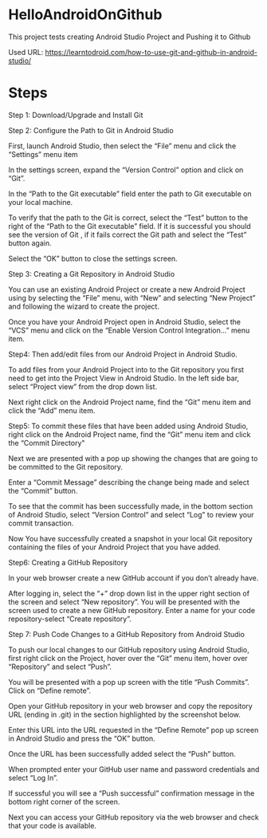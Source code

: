 # HelloAndroidOnGithub
This project tests creating Android Studio Project and Pushing it to Github

Used URL: https://learntodroid.com/how-to-use-git-and-github-in-android-studio/

# Steps
Step 1: Download/Upgrade and Install Git

Step 2: Configure the Path to Git in Android Studio

First, launch Android Studio, then select the “File” menu and click the “Settings” menu item

In the settings screen, expand the “Version Control” option and click on “Git”. 

In the “Path to the Git executable” field enter the path to Git executable on your local machine.

To verify that the path to the Git is correct, select the “Test” button to the right of the “Path to the Git executable” field. If it is successful you should see the version of Git , if it fails correct the Git path and select the “Test” button again.

Select the “OK” button to close the settings screen.

Step 3: Creating a Git Repository in Android Studio

You can use an existing Android Project or create a new Android Project using by selecting the “File” menu, with “New” and selecting “New Project” and following the wizard to create the project.

Once you have your Android Project open in Android Studio, select the “VCS” menu and click on the “Enable Version Control Integration…” menu item.

Step4: Then add/edit files from our Android Project in Android Studio.

To add files from your Android Project into to the Git repository you first need to get into the Project View in Android Studio. In the left side bar, select “Project view” from the drop down list.

Next right click on the Android Project name, find the “Git” menu item and click the “Add” menu item.

Step5: To commit these files that have been added using Android Studio, right click on the Android Project name, find the “Git” menu item and click the “Commit Directory"

Next we are presented with a pop up showing the changes that are going to be committed to the Git repository.

Enter a “Commit Message” describing the change being made and select the “Commit” button.

To see that the commit has been successfully made, in the bottom section of Android Studio, select “Version Control” and select “Log” to review your commit transaction.

Now You have successfully created a snapshot in your local Git repository containing the files of your Android Project that you have added.

Step6: Creating a GitHub Repository

In your web browser create a new GitHub account if you don’t already have.

After logging in, select the “+” drop down list in the upper right section of the screen and select “New repository”. You will be presented with the screen used to create a new GitHub repository. Enter a name for your code repository-select “Create repository”.

Step 7: Push Code Changes to a GitHub Repository from Android Studio

To push our local changes to our GitHub repository using Android Studio, first right click on the Project, hover over the “Git” menu item, hover over “Repository” and select “Push”.

You will be presented with a pop up screen with the title “Push Commits”. Click on “Define remote”.

Open your GitHub repository in your web browser and copy the repository URL (ending in .git) in the section highlighted by the screenshot below.

Enter this URL into the URL requested in the “Define Remote” pop up screen in Android Studio and press the “OK” button.

Once the URL has been successfully added select the “Push” button.

When prompted enter your GitHub user name and password credentials and select “Log In”.

If successful you will see a “Push successful” confirmation message in the bottom right corner of the screen.

Next you can access your GitHub repository via the web browser and check that your code is available.







